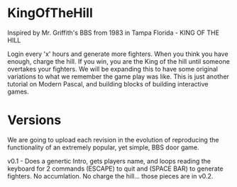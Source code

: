 # KingOfTheHill
Inspired by Mr. Griffith's BBS from 1983 in Tampa Florida - KING OF THE HILL

Login every 'x' hours and generate more fighters. When you think you have enough, charge the hill. If you win, you are the King of the hill until someone overtakes your fighters. We will be expanding this to have some original variations to what we remember the game play was like. This is just another tutorial on Modern Pascal, and building blocks of building interactive games.

# Versions
We are going to upload each revision in the evolution of reproducing the functionality of an extremely popular, yet simple, BBS door game.

v0.1 - Does a genertic Intro, gets players name, and loops reading the keyboard for 2 commands (ESCAPE) to quit and (SPACE BAR) to generate fighters. No accumlation. No charge the hill... those pieces are in v0.2.
